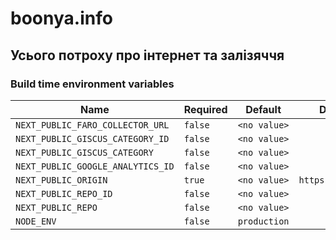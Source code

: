 # boonya.info

## Усього потроху про інтернет та залізяччя

### Build time environment variables

| Name                              | Required | Default      | Description           |
| --------------------------------- | -------- | ------------ | --------------------- |
| `NEXT_PUBLIC_FARO_COLLECTOR_URL`  | `false`  | `<no value>` |                       |
| `NEXT_PUBLIC_GISCUS_CATEGORY_ID`  | `false`  | `<no value>` |                       |
| `NEXT_PUBLIC_GISCUS_CATEGORY`     | `false`  | `<no value>` |                       |
| `NEXT_PUBLIC_GOOGLE_ANALYTICS_ID` | `false`  | `<no value>` |                       |
| `NEXT_PUBLIC_ORIGIN`              | `true`   | `<no value>` | `https://boonya.info` |
| `NEXT_PUBLIC_REPO_ID`             | `false`  | `<no value>` |                       |
| `NEXT_PUBLIC_REPO`                | `false`  | `<no value>` |                       |
| `NODE_ENV`                        | `false`  | `production` |                       |
